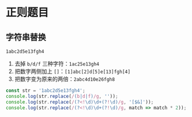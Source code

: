 # 正则题目

## 字符串替换

`1abc2d5e13fgh4`

1. 去掉 `b/d/f` 三种字符：`1ac25e13gh4`
2. 把数字两侧加上 `[]`：`[1]abc[2]d[5]e[13]fgh[4]`
3. 把数字变为原来的两倍：`2abc4d10e26fgh8`

```js
const str = '1abc2d5e13fgh4';
console.log(str.replace(/(b|d|f)/g, ''));
console.log(str.replace(/(?<!\d)\d+(?!\d)/g, '[$&]'));
console.log(str.replace(/(?<!\d)\d+(?!\d)/g, match => match * 2));
```

